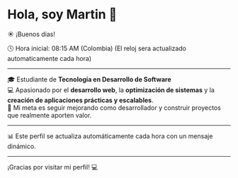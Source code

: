 # Hola, soy Martin 👋

☀️ ¡Buenos días!

🕓 Hora inicial: 08:15 AM (Colombia)
(El reloj sera actualizado automaticamente cada hora)

---

🎓 Estudiante de **Tecnología en Desarrollo de Software**  
💻 Apasionado por el **desarrollo web**, la **optimización de sistemas** y la **creación de aplicaciones prácticas y escalables**.  
🚀 Mi meta es seguir mejorando como desarrollador y construir proyectos que realmente aporten valor.  

---

📊 Este perfil se actualiza automáticamente cada hora con un mensaje dinámico.

---

¡Gracias por visitar mi perfil! 💻
